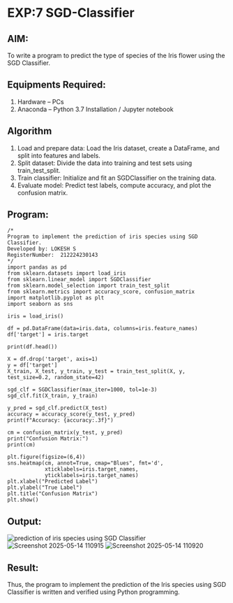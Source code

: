 # EXP:7 SGD-Classifier
## AIM:
To write a program to predict the type of species of the Iris flower using the SGD Classifier.

## Equipments Required:
1. Hardware – PCs
2. Anaconda – Python 3.7 Installation / Jupyter notebook

## Algorithm
1. Load and prepare data: Load the Iris dataset, create a DataFrame, and split into features and labels.
2. Split dataset: Divide the data into training and test sets using train_test_split.
3. Train classifier: Initialize and fit an SGDClassifier on the training data.
4. Evaluate model: Predict test labels, compute accuracy, and plot the confusion matrix.

## Program:
```
/*
Program to implement the prediction of iris species using SGD Classifier.
Developed by: LOKESH S
RegisterNumber:  212224230143
*/
import pandas as pd
from sklearn.datasets import load_iris
from sklearn.linear_model import SGDClassifier
from sklearn.model_selection import train_test_split
from sklearn.metrics import accuracy_score, confusion_matrix
import matplotlib.pyplot as plt
import seaborn as sns

iris = load_iris()

df = pd.DataFrame(data=iris.data, columns=iris.feature_names)
df['target'] = iris.target

print(df.head())

X = df.drop('target', axis=1)
y = df['target']
X_train, X_test, y_train, y_test = train_test_split(X, y, test_size=0.2, random_state=42)

sgd_clf = SGDClassifier(max_iter=1000, tol=1e-3)
sgd_clf.fit(X_train, y_train)

y_pred = sgd_clf.predict(X_test)
accuracy = accuracy_score(y_test, y_pred)
print(f"Accuracy: {accuracy:.3f}")

cm = confusion_matrix(y_test, y_pred)
print("Confusion Matrix:")
print(cm)

plt.figure(figsize=(6,4))
sns.heatmap(cm, annot=True, cmap="Blues", fmt='d',
            xticklabels=iris.target_names,
            yticklabels=iris.target_names)
plt.xlabel("Predicted Label")
plt.ylabel("True Label")
plt.title("Confusion Matrix")
plt.show()
```

## Output:
![prediction of iris species using SGD Classifier](sam.png)
![Screenshot 2025-05-14 110915](https://github.com/user-attachments/assets/0a1df2f0-9a2e-4a16-a7ba-e4a7dc84d2e2)
![Screenshot 2025-05-14 110920](https://github.com/user-attachments/assets/2b4df1e7-e9d5-4fd1-a124-1743cce23a27)


## Result:
Thus, the program to implement the prediction of the Iris species using SGD Classifier is written and verified using Python programming.
